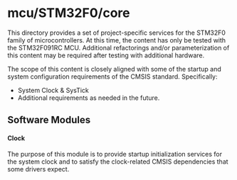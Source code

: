 
# mcu/STM32F0/core
This directory provides a set of project-specific services for the STM32F0 family of microcontrollers.
At this time, the content has only be tested with the STM32F091RC MCU.
Additional refactorings and/or parameterization of this content may be required after testing with additional hardware.

The scope of this content is closely aligned with some of the startup and system configuration requirements of the CMSIS standard.
Specifically:
* System Clock & SysTick
* Additional requirements as needed in the future.


## Software Modules
#### Clock
The purpose of this module is to provide startup initialization services for the system clock
and to satisfy the clock-related CMSIS dependencies that some drivers expect.


